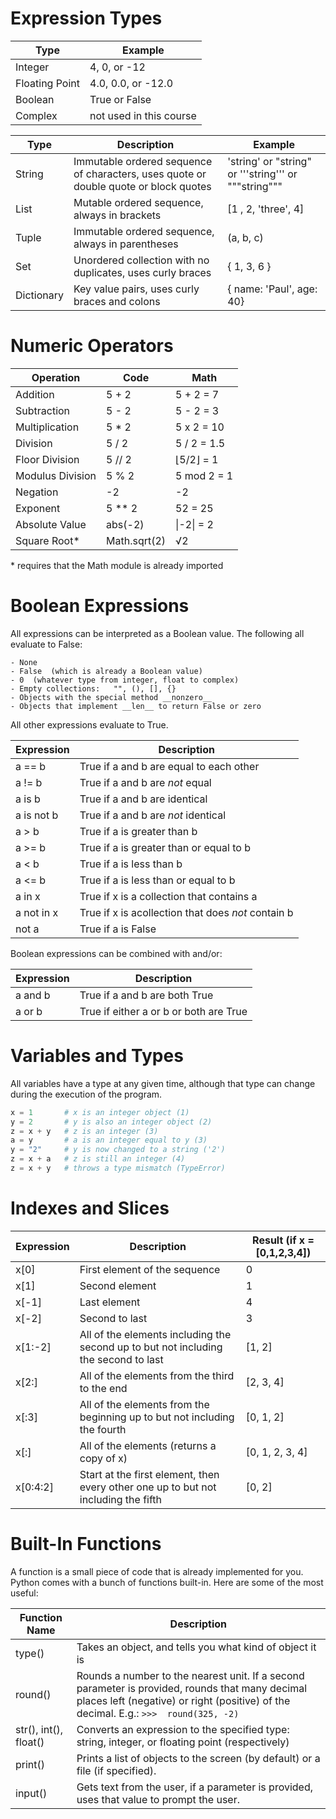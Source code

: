 # Expression Types
| Type | Example |
| ---- | ------- |
| Integer | 4,  0,  or  -12 |
| Floating Point | 4.0,  0.0,  or  -12.0 |
| Boolean | True  or  False |
| Complex | not used in this course |

| Type | Description | Example |
| ---- | ----------- | ------- |
| String	| Immutable ordered sequence of characters, uses quote or double quote or block quotes | 'string'  or  "string"  or '''string'''  or  """string""" |
| List | Mutable ordered sequence, always in brackets | [1 , 2, 'three', 4] |
| Tuple	| Immutable ordered sequence, always in parentheses | (a, b, c) |
| Set |	Unordered collection with no duplicates, uses curly braces | { 1, 3, 6 } |
| Dictionary	| Key value pairs, uses curly braces and colons | { name: 'Paul', age: 40} |


# Numeric Operators
| Operation	| Code | Math |
| --------- | ---- | ---- |
| Addition	| 5 + 2	| 5 + 2 = 7 |
| Subtraction	| 5 - 2	| 5 - 2 = 3 |
| Multiplication	| 5 * 2	| 5 x 2 = 10 |
| Division	| 5 / 2	| 5 / 2 = 1.5 |
| Floor Division	| 5 // 2	| ⌊5/2⌋ = 1 |
| Modulus Division	| 5 % 2	| 5 mod 2 = 1 |
| Negation	| -2	| -2 |
| Exponent	| 5 ** 2	| 52 = 25 |
| Absolute Value |abs(-2)	| \|-2\| = 2 |
| Square Root*	| Math.sqrt(2)	| √2 |

\* requires that the Math module is already imported


# Boolean Expressions
All expressions can be interpreted as a Boolean value.  The following all evaluate to False:

    - None
    - False  (which is already a Boolean value)
    - 0  (whatever type from integer, float to complex)
    - Empty collections:   "", (), [], {}
    - Objects with the special method __nonzero__
    - Objects that implement __len__ to return False or zero

All other expressions evaluate to True.

| Expression	| Description |
| ---- | ---- |
| a == b	| True if a and b are equal to each other |
| a != b	| True if a and b are *not* equal |
| a is b	| True if a and b are identical |
| a is not b |	True if a and b are *not* identical |
| a > b |	True if a is greater than b |
| a >= b	| True if a is greater than or equal to b |
| a < b	| True if a is less than b |
| a <= b |	True if a is less than or equal to b |
| a in x	| True if x is a collection that contains a |
| a not in x	| True if x is acollection that does *not* contain b |
| not a	| True if a is False |

Boolean expressions can be combined with and/or:

| Expression	| Description |
| ---- | ---- |
| a and b	| True if a and b are both True |
| a or b	| True if either a or b or both are True |


# Variables and Types
All variables have a type at any given time, although that type can change during the execution of the program.

```python
x = 1       # x is an integer object (1)
y = 2       # y is also an integer object (2)
z = x + y   # z is an integer (3)
a = y       # a is an integer equal to y (3)
y = "2"     # y is now changed to a string ('2')
z = x + a   # z is still an integer (4)
z = x + y   # throws a type mismatch (TypeError)
```


# Indexes and Slices
| Expression	| Description	| Result (if x = [0,1,2,3,4]) |
| ---- | ---- | ---- |
| x[0] | First element of the sequence | 0 |
| x[1] | Second element	| 1 |
| x[-1] | Last element | 4 |
| x[-2] | Second to last | 3 |
| x[1:-2] | All of the elements including the second up to but not including the second to last	| [1, 2] |
| x[2:] | All of the elements from the third to the end	| [2, 3, 4]
| x[:3]	| All of the elements from the beginning up to but not including the fourth	| [0, 1, 2] | 
| x[:] | All of the elements (returns a copy of x) | [0, 1, 2, 3, 4] |
| x[0:4:2] | Start at the first element, then every other one up to but not including the fifth | [0, 2] |


# Built-In Functions
A function is a small piece of code that is already implemented for you.   Python comes with a bunch of 
functions built-in.  Here are some of the most useful:

| Function Name | Description |
| ---- | ---- |
| type() | Takes an object, and tells you what kind of object it is |
| round() | Rounds a number to the nearest unit. If a second parameter is provided, rounds that many decimal places left (negative) or right (positive) of the decimal.  E.g.: ``` >>>  round(325, -2) ``` |
| str(), int(), float() | Converts an expression to the specified type: string, integer, or floating point (respectively) |
| print() | Prints a list of objects to the screen (by default) or a file (if specified). |
| input()	| Gets text from the user, if a parameter is provided, uses that value to prompt the user. |



